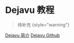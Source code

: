 # Dejavu 教程

<show-structure depth="2"/>

> 待补充
{style="warning"}


<seealso>
<category ref="ref_docs">
    <a href="https://mp.weixin.qq.com/s/hDZ8XvLnHAI5WKpHTmKGxw">Dejavu 简介</a>
</category>
<category ref="ref_github">
    <a href="https://github.com/worldveil/dejavu">Dejavu Github</a>
</category>
<category ref="ref_issues"></category>
<category ref="ref_hf"></category>
<category ref="ref_ms"></category>
</seealso>